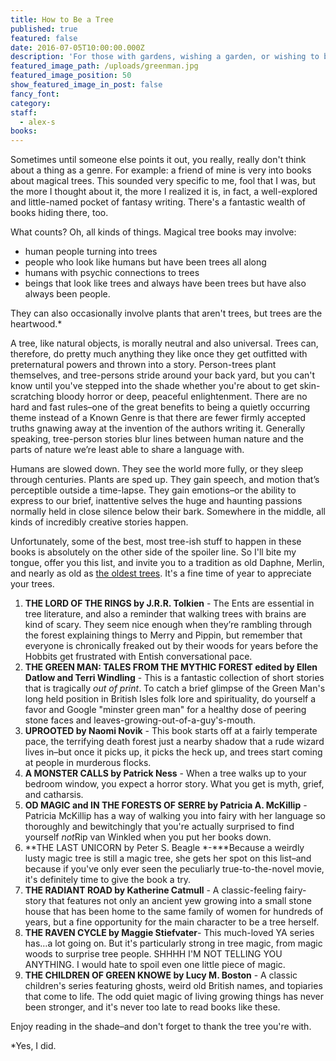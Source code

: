 ```yaml
---
title: How to Be a Tree
published: true
featured: false
date: 2016-07-05T10:00:00.000Z
description: 'For those with gardens, wishing a garden, or wishing to be a garden, a few books and magic trees.'
featured_image_path: /uploads/greenman.jpg
featured_image_position: 50
show_featured_image_in_post: false
fancy_font:
category:
staff:
  - alex-s
books:
---
```



Sometimes until someone else points it out, you really, really don't think about a thing as a genre. For example: a friend of mine is very into books about magical trees. This sounded very specific to me, fool that I was, but the more I thought about it, the more I realized it is, in fact, a well-explored and little-named pocket of fantasy writing. There's a fantastic wealth of books hiding there, too.

What counts? Oh, all kinds of things. Magical tree books may involve:

* human people turning into trees
* people who look like humans but have been trees all along
* humans with psychic connections to trees
* beings that look like trees and always have been trees but have also always been people.


They can also occasionally involve plants that aren't trees, but trees are the heartwood.\*

A tree, like natural objects, is morally neutral and also universal. Trees can, therefore, do pretty much anything they like once they get outfitted with preternatural powers and thrown into a story. Person-trees plant themselves, and tree-persons stride around your back yard, but you can't know until you've stepped into the shade whether you're about to get skin-scratching bloody horror or deep, peaceful enlightenment. There are no hard and fast rules–one of the great benefits to being a quietly occurring theme instead of a Known Genre is that there are fewer firmly accepted truths gnawing away at the invention of the authors writing it. Generally speaking, tree-person stories blur lines between human nature and the parts of nature we’re least able to share a language with.

Humans are slowed down. They see the world more fully, or they sleep through centuries. Plants are sped up. They gain speech, and motion that’s perceptible outside a time-lapse. They gain emotions–or the ability to express to our brief, inattentive selves the huge and haunting passions normally held in close silence below their bark. Somewhere in the middle, all kinds of incredibly creative stories happen.

Unfortunately, some of the best, most tree-ish stuff to happen in these books is absolutely on the other side of the spoiler line. So I'll bite my tongue, offer you this list, and invite you to a tradition as old Daphne, Merlin, and nearly as old as [the oldest trees](http://mentalfloss.com/article/29879/6-oldest-trees-world). It's a fine time of year to appreciate your trees.

1. **THE LORD OF THE RINGS by J.R.R. Tolkien** - The Ents are essential in tree literature, and also a reminder that walking trees with brains are kind of scary. They seem nice enough when they’re rambling through the forest explaining things to Merry and Pippin, but remember that everyone is chronically freaked out by their woods for years before the Hobbits get frustrated with Entish conversational pace.
2. **THE GREEN MAN: TALES FROM THE MYTHIC FOREST edited by Ellen Datlow and Terri Windling** - This is a fantastic collection of short stories that is tragically *out of print*. To catch a brief glimpse of the Green Man's long held position in British Isles folk lore and spirituality, do yourself a favor and Google "minster green man" for a healthy dose of peering stone faces and leaves-growing-out-of-a-guy's-mouth.
3. **UPROOTED by Naomi Novik** - This book starts off at a fairly temperate pace, the terrifying death forest just a nearby shadow that a rude wizard lives in–but once it picks up, it picks the heck up, and trees start coming at people in murderous flocks.
4. **A MONSTER CALLS by Patrick Ness** - When a tree walks up to your bedroom window, you expect a horror story. What you get is myth, grief, and catharsis.
5. **OD MAGIC and IN THE FORESTS OF SERRE by Patricia A. McKillip** - Patricia McKillip has a way of walking you into fairy with her language so thoroughly and bewitchingly that you're actually surprised to find yourself *not*Rip van Winkled when you put her books down.
6. **THE LAST UNICORN by Peter S. Beagle *-***Because a weirdly lusty magic tree is still a magic tree, she gets her spot on this list–and because if you've only ever seen the peculiarly true-to-the-novel movie, it's definitely time to give the book a try.
7. **THE RADIANT ROAD by Katherine Catmull** - A classic-feeling fairy-story that features not only an ancient yew growing into a small stone house that has been home to the same family of women for hundreds of years, but a fine opportunity for the main character to be a tree herself.
8. **THE RAVEN CYCLE by Maggie Stiefvater**- This much-loved YA series has…a lot going on. But it's particularly strong in tree magic, from magic woods to surprise tree people. SHHHH I'M NOT TELLING YOU ANYTHING. I would hate to spoil even one little piece of magic.
9. **THE CHILDREN OF GREEN KNOWE by Lucy M. Boston** - A classic children's series featuring ghosts, weird old British names, and topiaries that come to life. The odd quiet magic of living growing things has never been stronger, and it's never too late to read books like these.


Enjoy reading in the shade–and don't forget to thank the tree you're with.

\*Yes, I did.
